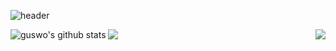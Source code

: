 <!--
**guswo4324/guswo4324** is a ✨ _special_ ✨ repository because its `README.md` (this file) appears on your GitHub profile.

Here are some ideas to get you started:

- 🔭 I’m currently working on ...
- 🌱 I’m currently learning ...
- 👯 I’m looking to collaborate on ...
- 🤔 I’m looking for help with ...
- 💬 Ask me about ...
- 📫 How to reach me: ...
- 😄 Pronouns: ...
- ⚡ Fun fact: ...
-->
![header](https://capsule-render.vercel.app/api?type=waving&color=gradient&height=200&section=header&text=코린이&fontSize=60)

<a href="https://github.com/guswo4324"><img align="left" style="width:150px height:100px" src="https://github-readme-stats.vercel.app/api?username=guswo4324&show_icons=true&include_all_commits=true&theme=nord&hide_border=true" alt="guswo's github stats" /></a>

<a href="https://solved.ac/guswo4324/"><img align="right" style="width:auto height:auto" src="http://mazassumnida.wtf/api/v2/generate_badge?boj=guswo4324"  /></a>

<a href="https://github.com/guswo4324"><img align="center" style="width:auto height:auto" src="https://github-readme-stats.vercel.app/api/top-langs/?username=guswo4324&layout=compact&theme=nord&hide_border=true" /></a> 
